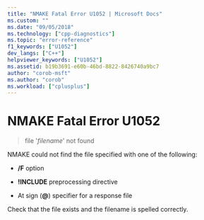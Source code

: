```yaml
---
title: "NMAKE Fatal Error U1052 | Microsoft Docs"
ms.custom: ""
ms.date: "09/05/2018"
ms.technology: ["cpp-diagnostics"]
ms.topic: "error-reference"
f1_keywords: ["U1052"]
dev_langs: ["C++"]
helpviewer_keywords: ["U1052"]
ms.assetid: b19b3691-e60b-46bd-8822-8426740a9bc7
author: "corob-msft"
ms.author: "corob"
ms.workload: ["cplusplus"]
---
```

# NMAKE Fatal Error U1052

> file '*filename*' not found

NMAKE could not find the file specified with one of the following:

- **/F** option

- **!INCLUDE** preprocessing directive

- At sign (**\@**) specifier for a response file

Check that the file exists and the filename is spelled correctly.